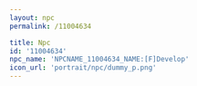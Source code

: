 ```yaml
---
layout: npc
permalink: /11004634

title: Npc
id: '11004634'
npc_name: 'NPCNAME_11004634_NAME:[F]Develop'
icon_url: 'portrait/npc/dummy_p.png'
---
```

